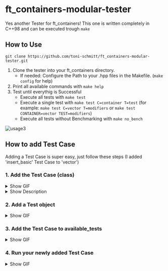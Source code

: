 # ft_containers-modular-tester

Yes another Tester for ft_containers! This one is written completely in C++98 and can be executed trough `make`

## How to Use
```
git clone https://github.com/toni-schmitt/ft_containers-modular-tester.git
```
1. Clone the tester into your ft_containers directory. 
    - If needed: Configure the Path to your .hpp files in the Makefile. (`make config` for help)
2. Print all available commands with `make help`
3. Test until everythig is Successful
    - Execute all tests with `make test`
    - Execute a single test with `make test C=container T=test` (for example: `make test C=vector T=modifiers` or `make test CONTAINER=vector TEST=modifiers`)
    - Execute all tests without Benchmarking with `make no_bench`

![usage3](https://user-images.githubusercontent.com/25370820/198146941-5b638c28-fc7d-4fcf-9e49-808e9699fb77.gif)

## How to add Test Case

Adding a Test Case is super easy, just follow these steps (I added 'insert_basic' Test Case to 'vector')
### 1. Add the Test Case (class)
<details>
    <summary>Show GIF</summary>

![clion_add_test_case_class](https://user-images.githubusercontent.com/25370820/198899713-70d72c33-9d0a-45ee-a0af-d95d19be13fc.gif)
</details>
<details>
    <summary>Show Description</summary>

1. Add a `.hpp` file under `tests/src/tests/[Container]` (`[Container]` being the Container you want to add a Test Case) (it is advised to follow the existing Naming Convention for your newly added `.hpp` file)
2. Copy the contents from `tests/src/tests/example_test.hpp` into your newly added `.hpp` file
3. Modify the copied content in your newly added `.hpp` file
    1. Modify `CONTAINER_NAME` to the Container (`[Container]`) you wanted to add a Test Case to 
        1. <b>Important:</b> `CONTAINER_NAME` has to be the same as `[Container]` (the Folder)
    2. Modify `TEST_CASE_NAME` to your Test Case Name (the Name does not have to be the same as the `.hpp` file, but it is advised to do so)
4. Add your own Tests
    1. Every Test works with log files, it is advised to write a lot of stuff into these log files
        1. You can write to the Log file with [`ofs`][1] and with the [`write::`][2] namespace defined in [`tests/src/utility/write.hpp`][3]

[1]: https://github.com/toni-schmitt/ft_containers-modular-tester/blob/main/tests/src/tests/i_base_test.hpp#L37
[2]: https://github.com/toni-schmitt/ft_containers-modular-tester/blob/main/tests/src/utility/write.hpp#L18-L118
[3]: https://github.com/toni-schmitt/ft_containers-modular-tester/blob/main/tests/src/utility/write.hpp
</details>

### 2. Add a Test object
<details>
    <summary>Show GIF</summary>

![clion_add_test_case_test_object](https://user-images.githubusercontent.com/25370820/198899727-f23469fc-7d97-433d-bf84-457506c730a5.gif)
</details>

### 3. Add the Test Case to available_tests
<details>
    <summary>Show GIF</summary>

![clion_add_test_case_available_test](https://user-images.githubusercontent.com/25370820/198899758-f2356186-5551-470b-86fa-818c277b50e5.gif)
</details>

### 4. Run your newly added Test Case
<details>
    <summary>Show GIF</summary>

![clion_add_test_case_run](https://user-images.githubusercontent.com/25370820/198899780-4c56c56b-2927-4a5a-ab55-fc9b0c8c2859.gif)
</details>

